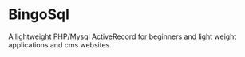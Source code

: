 BingoSql
========

A lightweight PHP/Mysql ActiveRecord for beginners and light weight applications and cms websites.
